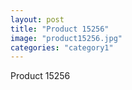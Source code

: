 ```yaml
---
layout: post
title: "Product 15256"
image: "product15256.jpg"
categories: "category1"
---
```

Product 15256
